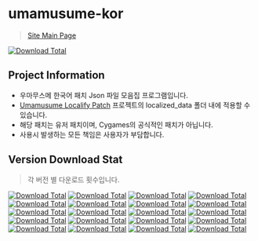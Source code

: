# umamusume-kor
> [Site Main Page](https://asyunelus.github.io/blog/umamusume/kor-patch)

[![Download Total](https://img.shields.io/github/downloads/Asyunelus/umamusume-kor/total.svg)]()

## Project Information
- 우마무스메 한국어 패치 Json 파일 모음집 프로그램입니다.
- [Umamusume Localify Patch](https://github.com/Kimjio/umamusume-localify) 프로젝트의 localized_data 폴더 내에 적용할 수 있습니다.
- 해당 패치는 유저 패치이며, Cygames의 공식적인 패치가 아닙니다.
- 사용시 발생하는 모든 책임은 사용자가 부담합니다.

## Version Download Stat
> 각 버전 별 다운로드 횟수입니다.
  
[![Download Total](https://img.shields.io/github/downloads/Asyunelus/umamusume-kor/202301301702/total.svg)]()
[![Download Total](https://img.shields.io/github/downloads/Asyunelus/umamusume-kor/202301271250/total.svg)]()
[![Download Total](https://img.shields.io/github/downloads/Asyunelus/umamusume-kor/202301231807/total.svg)]()
[![Download Total](https://img.shields.io/github/downloads/Asyunelus/umamusume-kor/202301201627/total.svg)]()
[![Download Total](https://img.shields.io/github/downloads/Asyunelus/umamusume-kor/202301180715/total.svg)]()
[![Download Total](https://img.shields.io/github/downloads/Asyunelus/umamusume-kor/202301101359/total.svg)]()
[![Download Total](https://img.shields.io/github/downloads/Asyunelus/umamusume-kor/202301041644/total.svg)]()
[![Download Total](https://img.shields.io/github/downloads/Asyunelus/umamusume-kor/202301030135/total.svg)]()
[![Download Total](https://img.shields.io/github/downloads/Asyunelus/umamusume-kor/202212220804/total.svg)]()
[![Download Total](https://img.shields.io/github/downloads/Asyunelus/umamusume-kor/202212191529/total.svg)]()
[![Download Total](https://img.shields.io/github/downloads/Asyunelus/umamusume-kor/202211292230/total.svg)]()
[![Download Total](https://img.shields.io/github/downloads/Asyunelus/umamusume-kor/202211211430/total.svg)]()
[![Download Total](https://img.shields.io/github/downloads/Asyunelus/umamusume-kor/202211171239/total.svg)]()
[![Download Total](https://img.shields.io/github/downloads/Asyunelus/umamusume-kor/202211091219/total.svg)]()
[![Download Total](https://img.shields.io/github/downloads/Asyunelus/umamusume-kor/202211060355/total.svg)]()
[![Download Total](https://img.shields.io/github/downloads/Asyunelus/umamusume-kor/202210281232/total.svg)]()
[![Download Total](https://img.shields.io/github/downloads/Asyunelus/umamusume-kor/202210241549/total.svg)]()
[![Download Total](https://img.shields.io/github/downloads/Asyunelus/umamusume-kor/202210220327/total.svg)]()
[![Download Total](https://img.shields.io/github/downloads/Asyunelus/umamusume-kor/202210191306/total.svg)]()
[![Download Total](https://img.shields.io/github/downloads/Asyunelus/umamusume-kor/202210180312/total.svg)]()